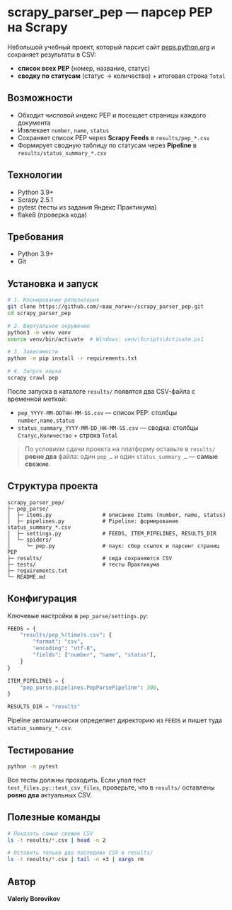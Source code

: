 # scrapy\_parser\_pep — парсер PEP на Scrapy

Небольшой учебный проект, который парсит сайт [peps.python.org](https://peps.python.org) и сохраняет результаты в CSV:

* **список всех PEP** (номер, название, статус)
* **сводку по статусам** (статус → количество) + итоговая строка `Total`

## Возможности

* Обходит числовой индекс PEP и посещает страницы каждого документа
* Извлекает `number`, `name`, `status`
* Сохраняет список PEP через **Scrapy Feeds** в `results/pep_*.csv`
* Формирует сводную таблицу по статусам через **Pipeline** в `results/status_summary_*.csv`

## Технологии

* Python 3.9+
* Scrapy 2.5.1
* pytest (тесты из задания Яндекс Практикума)
* flake8 (проверка кода)

## Требования

* Python 3.9+
* Git

## Установка и запуск

```bash
# 1. Клонирование репозитория
git clone https://github.com/<ваш_логин>/scrapy_parser_pep.git
cd scrapy_parser_pep

# 2. Виртуальное окружение
python3 -m venv venv
source venv/bin/activate  # Windows: venv\Scripts\Activate.ps1

# 3. Зависимости
python -m pip install -r requirements.txt

# 4. Запуск паука
scrapy crawl pep
```

После запуска в каталоге `results/` появятся два CSV-файла с временной меткой:

* `pep_YYYY-MM-DDTHH-MM-SS.csv` — список PEP: столбцы `number,name,status`
* `status_summary_YYYY-MM-DD_HH-MM-SS.csv` — сводка: столбцы `Статус,Количество` + строка `Total`

> По условиям сдачи проекта на платформу оставьте в `results/` **ровно два** файла: один `pep_…` и один `status_summary_…` — **самые свежие**.

## Структура проекта

```
scrapy_parser_pep/
├─ pep_parse/
│  ├─ items.py                # описание Items (number, name, status)
│  ├─ pipelines.py            # Pipeline: формирование status_summary_*.csv
│  ├─ settings.py             # FEEDS, ITEM_PIPELINES, RESULTS_DIR
│  └─ spiders/
│     └─ pep.py               # паук: сбор ссылок и парсинг страниц PEP
├─ results/                   # сюда сохраняются CSV
├─ tests/                     # тесты Практикума
├─ requirements.txt
└─ README.md
```

## Конфигурация

Ключевые настройки в `pep_parse/settings.py`:

```python
FEEDS = {
    "results/pep_%(time)s.csv": {
        "format": "csv",
        "encoding": "utf-8",
        "fields": ["number", "name", "status"],
    }
}

ITEM_PIPELINES = {
    "pep_parse.pipelines.PepParsePipeline": 300,
}

RESULTS_DIR = "results"
```

Pipeline автоматически определяет директорию из `FEEDS` и пишет туда `status_summary_*.csv`.

## Тестирование

```bash
python -m pytest
```

Все тесты должны проходить. Если упал тест `test_files.py::test_csv_files`, проверьте, что в `results/` оставлены **ровно два** актуальных CSV.

## Полезные команды

```bash
# Показать самые свежие CSV
ls -t results/*.csv | head -n 2

# Оставить только два последних CSV в results/
ls -t results/*.csv | tail -n +3 | xargs rm
```

## Автор

**Valeriy Borovikov**
